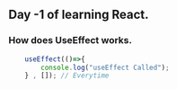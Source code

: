 ## Day -1 of learning React.

### How does UseEffect works.

```js
    useEffect(()=>{
        console.log("useEffect Called");
    } , []); // Everytime 

```